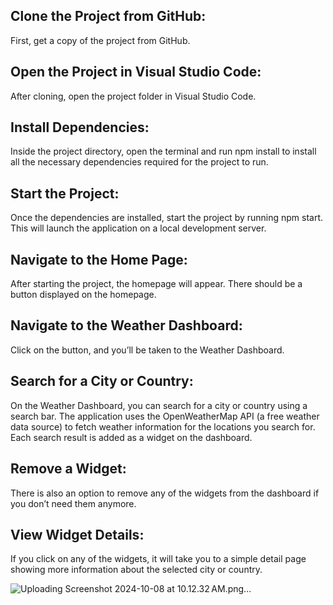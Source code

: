 ## Clone the Project from GitHub:

First, get a copy of the project from GitHub.

## Open the Project in Visual Studio Code:

After cloning, open the project folder in Visual Studio Code.

## Install Dependencies:

Inside the project directory, open the terminal and run npm install to install all the necessary dependencies required for the project to run.

## Start the Project:

Once the dependencies are installed, start the project by running npm start. This will launch the application on a local development server.

## Navigate to the Home Page:

After starting the project, the homepage will appear. There should be a button displayed on the homepage.

## Navigate to the Weather Dashboard:

Click on the button, and you’ll be taken to the Weather Dashboard.

## Search for a City or Country:

On the Weather Dashboard, you can search for a city or country using a search bar. The application uses the OpenWeatherMap API (a free weather data source) to fetch weather information for the locations you search for. Each search result is added as a widget on the dashboard.

## Remove a Widget:

There is also an option to remove any of the widgets from the dashboard if you don’t need them anymore.

## View Widget Details:

If you click on any of the widgets, it will take you to a simple detail page showing more information about the selected city or country.


![Uploading Screenshot 2024-10-08 at 10.12.32 AM.png…]()
